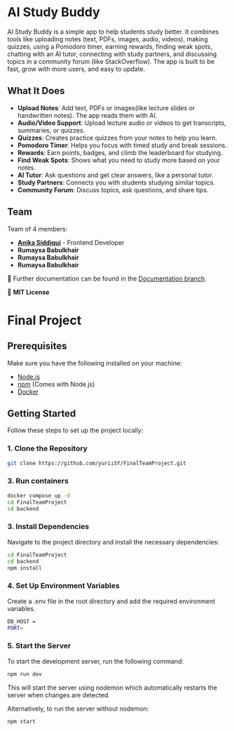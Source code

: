 # AI Study Buddy

AI Study Buddy is a simple app to help students study better. It combines tools like uploading notes (text, PDFs, images, audio, videos), making quizzes, using a Pomodoro timer, earning rewards, finding weak spots, chatting with an AI tutor, connecting with study partners, and discussing topics in a community forum (like StackOverflow). The app is built to be fast, grow with more users, and easy to update.

## What It Does

- **Upload Notes**: Add text, PDFs or images(like lecture slides or handwritten notes). The app reads them with AI.
- **Audio/Video Support**: Upload lecture audio or videos to get transcripts, summaries, or quizzes.
- **Quizzes**: Creates practice quizzes from your notes to help you learn.
- **Pomodoro Timer**: Helps you focus with timed study and break sessions.
- **Rewards**: Earn points, badges, and climb the leaderboard for studying.
- **Find Weak Spots**: Shows what you need to study more based on your notes.
- **AI Tutor**: Ask questions and get clear answers, like a personal tutor.
- **Study Partners**: Connects you with students studying similar topics.
- **Community Forum**: Discuss topics, ask questions, and share tips.

## Team
Team of 4 members:
- [**Anika Siddiqui**](https://github.com/merelyaname) - Frontend Developer
- **Rumaysa Babulkhair**
- **Rumaysa Babulkhair**
- **Rumaysa Babulkhair**


📖 Further documentation can be found in the [Documentation branch](https://github.com/yuriiSY/FinalTeamProject/tree/Documentation).

📄 **MIT License**

# Final Project

## Prerequisites

Make sure you have the following installed on your machine:

- [Node.js](https://nodejs.org/)
- [npm](https://www.npmjs.com/) (Comes with Node.js)
- [Docker](https://www.docker.com/products/docker-desktop/) 

## Getting Started

Follow these steps to set up the project locally:

### 1. Clone the Repository

```bash
git clone https://github.com/yuriiSY/FinalTeamProject.git
```

### 3. Run containers

```bash
docker compose up -d
cd FinalTeamProject
cd backend
```

### 3. Install Dependencies
Navigate to the project directory and install the necessary dependencies:

```bash
cd FinalTeamProject
cd backend
npm install
```

### 4. Set Up Environment Variables
Create a .env file in the root directory and add the required environment variables.

```bash
DB_HOST = 
PORT=
```

### 5. Start the Server
To start the development server, run the following command:

```bash
npm run dev
```
This will start the server using nodemon which automatically restarts the server when changes are detected.

Alternatively, to run the server without nodemon:

```bash
npm start
```
